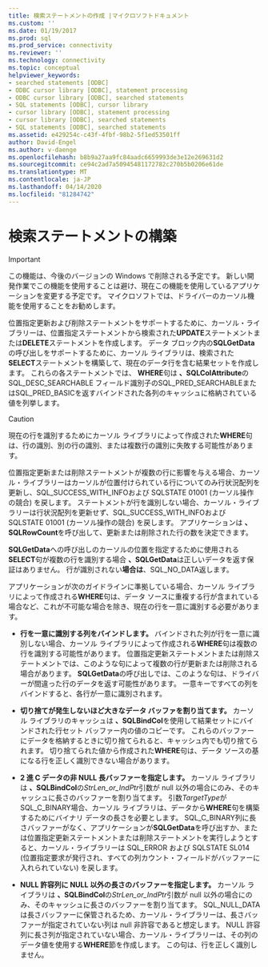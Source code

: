 ```yaml
---
title: 検索ステートメントの作成 |マイクロソフトドキュメント
ms.custom: ''
ms.date: 01/19/2017
ms.prod: sql
ms.prod_service: connectivity
ms.reviewer: ''
ms.technology: connectivity
ms.topic: conceptual
helpviewer_keywords:
- searched statements [ODBC]
- ODBC cursor library [ODBC], statement processing
- ODBC cursor library [ODBC], searched statements
- SQL statements [ODBC], cursor library
- cursor library [ODBC], statement processing
- cursor library [ODBC], searched statements
- SQL statements [ODBC], searched statements
ms.assetid: e429254c-c43f-4fbf-98b2-5f1ed53501ff
author: David-Engel
ms.author: v-daenge
ms.openlocfilehash: b8b9a27aa9fc84aadc6659993de3e12e269631d2
ms.sourcegitcommit: ce94c2ad7a50945481172782c270b5b0206e61de
ms.translationtype: MT
ms.contentlocale: ja-JP
ms.lasthandoff: 04/14/2020
ms.locfileid: "81284742"
---
```

# <a name="constructing-searched-statements"></a>検索ステートメントの構築
> [!IMPORTANT]  
>  この機能は、今後のバージョンの Windows で削除される予定です。 新しい開発作業でこの機能を使用することは避け、現在この機能を使用しているアプリケーションを変更する予定です。 マイクロソフトでは、ドライバーのカーソル機能を使用することをお勧めします。  
  
 位置指定更新および削除ステートメントをサポートするために、カーソル・ライブラリーは、位置指定ステートメントから検索された**UPDATE**ステートメントまたは**DELETE**ステートメントを作成します。 データ ブロック内の**SQLGetData**の呼び出しをサポートするために、カーソル ライブラリは、検索された**SELECT**ステートメントを構築して、現在のデータ行を含む結果セットを作成します。 これらの各ステートメントでは、 **WHERE**句は **、SQLColAttribute**のSQL_DESC_SEARCHABLE フィールド識別子のSQL_PRED_SEARCHABLEまたはSQL_PRED_BASICを返すバインドされた各列のキャッシュに格納されている値を列挙します。  
  
> [!CAUTION]  
>  現在の行を識別するためにカーソル ライブラリによって作成された**WHERE**句は、行の識別、別の行の識別、または複数行の識別に失敗する可能性があります。  
  
 位置指定更新または削除ステートメントが複数の行に影響を与える場合、カーソル・ライブラリーはカーソルが位置付けられている行についてのみ行状況配列を更新し、SQL_SUCCESS_WITH_INFOおよび SQLSTATE 01001 (カーソル操作の競合) を戻します。 ステートメントが行を識別しない場合、カーソル・ライブラリーは行状況配列を更新せず、SQL_SUCCESS_WITH_INFOおよび SQLSTATE 01001 (カーソル操作の競合) を戻します。 アプリケーションは **、SQLRowCount**を呼び出して、更新または削除された行の数を決定できます。  
  
 **SQLGetData**への呼び出しのカーソルの位置を指定するために使用される**SELECT**句が複数の行を識別する場合 **、SQLGetData**は正しいデータを返す保証はありません。 行が識別されない**場合は**、SQL_NO_DATA返します。  
  
 アプリケーションが次のガイドラインに準拠している場合、カーソル ライブラリによって作成される**WHERE**句は、データ ソースに重複する行が含まれている場合など、これが不可能な場合を除き、現在の行を一意に識別する必要があります。  
  
-   **行を一意に識別する列をバインドします。** バインドされた列が行を一意に識別しない場合、カーソル ライブラリによって作成される**WHERE**句は複数の行を識別する可能性があります。 位置指定更新ステートメントまたは削除ステートメントでは、このような句によって複数の行が更新または削除される場合があります。 **SQLGetData**の呼び出しでは、このような句は、ドライバーが間違った行のデータを返す可能性があります。 一意キーですべての列をバインドすると、各行が一意に識別されます。  
  
-   **切り捨てが発生しないほど大きなデータ バッファを割り当てます。** カーソル ライブラリのキャッシュは **、SQLBindCol**を使用して結果セットにバインドされた行セット バッファー内の値のコピーです。 これらのバッファーにデータを格納するときに切り捨てられると、キャッシュ内でも切り捨てられます。 切り捨てられた値から作成された**WHERE**句は、データ ソースの基になる行を正しく識別できない場合があります。  
  
-   **2 進 C データの非 NULL 長バッファーを指定します。** カーソル ライブラリは **、SQLBindCol**の*StrLen_or_IndPtr*引数が null 以外の場合にのみ、そのキャッシュに長さのバッファーを割り当てます。 引数*TargetType*がSQL_C_BINARY場合、カーソル ライブラリは、データから**WHERE**句を構築するためにバイナリ データの長さを必要とします。 SQL_C_BINARY列に長さバッファーがなく、アプリケーションが**SQLGetData**を呼び出すか、または位置指定更新ステートメントまたは削除ステートメントを実行しようとすると、カーソル・ライブラリーは SQL_ERROR および SQLSTATE SL014 (位置指定要求が発行され、すべての列カウント・フィールドがバッファーに入れられていない) を戻します。  
  
-   **NULL 許容列に NULL 以外の長さのバッファーを指定します。** カーソル ライブラリは **、SQLBindCol**の*StrLen_or_IndPtr*引数が null 以外の場合にのみ、そのキャッシュに長さのバッファーを割り当てます。 SQL_NULL_DATAは長さバッファーに保管されるため、カーソル・ライブラリーは、長さバッファーが指定されていない列は null 非許容であると想定します。 NULL 許容列に長さ列が指定されていない場合、カーソル・ライブラリーは、その列のデータ値を使用する**WHERE**節を作成します。 この句は、行を正しく識別しません。
